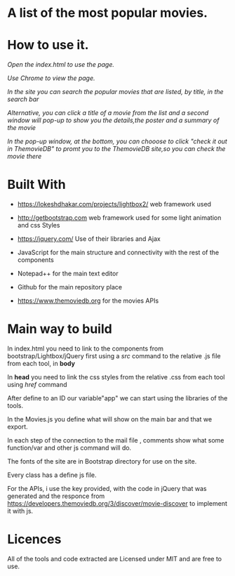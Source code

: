 
# A list of the most popular movies.

# How to use it.

*Open the index.html to use the page.*

*Use Chrome to view the page.*

*In the site you can search the popular movies that are listed, by title, in the search bar*

*Alternative, you can click a title of a movie from the list and a second window will pop-up to show you the details,the poster and a summary of the movie*

*In the pop-up window, at the bottom, you can chooose to click "check it out in ThemovieDB" to promt you to the ThemovieDB site,so you can check the movie there*


# Built With 

- https://lokeshdhakar.com/projects/lightbox2/  web framework used

- http://getbootstrap.com web framework used for some light animation and css Styles

- https://jquery.com/ Use of their libraries and Ajax

- JavaScript for the main structure and connectivity with the rest of the components

- Notepad++ for the main text editor

- Github for the main repository place

- https://www.themoviedb.org for the movies APIs 

# Main way to build


In index.html you need to link to the components from bootstrap/Lightbox/jQuery first using a *src* command to the relative .js file from each tool, in **body**

In **head** you need to link the css styles from the relative .css from each tool using *href* command
  
After define to an ID our variable"app" we can start using the libraries of the tools.

In the Movies.js you define what will show on the main bar and that we export.

In each step of the connection to the mail file , comments show what some function/var and other js command will do.

The fonts of the site are in Bootstrap directory for use on the site.

Every class has a define js file.

For the APIs, i use the key provided, with the code in jQuery that was generated and the responce from https://developers.themoviedb.org/3/discover/movie-discover to implement it with js.

# Licences


All of the tools and code extracted are Licensed under MIT and are free to use.
